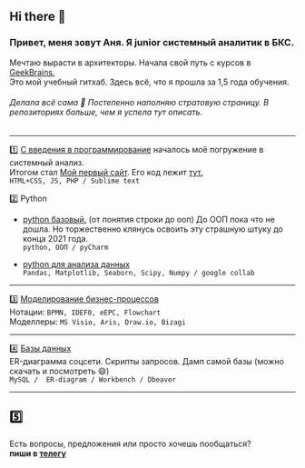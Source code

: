 ## Hi there 👋

### Привет, меня зовут Аня. Я junior системный аналитик в БКС.     
Мечтаю вырасти в архитекторы. Начала свой путь с курсов в [GeekBrains.](https://gb.ru/geek_university/system-business-analysis?tip-kursa-x9ng=professiya)                                  
Это мой учебный гитхаб. Здесь всё, что я прошла за 1,5 года обучения.         

###### Делала всё сама :dancer: Постепенно наполняю стратовую страницу. В репозиториях больше, чем я успела тут описать.       

 -----------------------------------------------------------                                                   
:one: [С введения в программирование](https://github.com/kornilovaap/JavaScript_start) началось моё погружение в системный анализ.    
  Итогом стал [Мой первый сайт](http://b9164023.beget.tech). Его код лежит [тут.](https://github.com/kornilovaap/JavaScript_start/tree/main/lesson_4)    
  `HTML+CSS, JS, PHP / Sublime text`
                                   
                      
:two: Python
- [python базовый.](https://github.com/kornilovaap/Python_GeekBrains.ru) (от понятия строки до ооп)
   До ООП пока что не дошла. Но торжественно клянусь освоить эту страшную штуку до конца 2021 года.                     
   `python, ООП / pyCharm`
                                                                            
 - [python для анализа данных](https://github.com/kornilovaap/Python_for_analyst)            
  `Pandas, Matplotlib, Seaborn, Scipy, Numpy / google collab`         
                         
 ----------------------
     
:three:  [Моделирование бизнес-процессов](https://github.com/kornilovaap/Business_process_modeling)                    
Нотации: `BPMN, IDEF0, eEPC, Flowchart`         
Моделлеры: `MS Visio, Aris, Draw.io, Bizagi`     
          
------------------------------------------------         
:four: [Базы данных](https://github.com/kornilovaap/Databases_GeekBrains.ru)      
ER-диаграмма соцсети. Скрипты запросов. Дамп самой базы (можно скачать и посмотреть 😄)               
`MySQL /  ER-diagram / Workbench / Dbeaver`
             
 -------------------------------------------  
 :five:                    
 -------------------------------------------                    
                               
                                     
Есть вопросы, предложения или просто хочешь пообщаться?   
**пиши в [телегу](https://t.me/Anna_PavlovnaK)**        
                       
